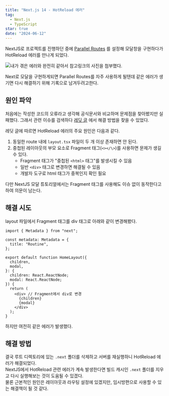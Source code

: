 ```yaml
---
title: "Next.js 14 - HotReload 에러"
tag:
  - Next.js
  - TypeScript
star: true
date: "2024-06-12"
---
```


NextJS로 프로젝트를 진행하던 중에 [Parallel Routes](https://nextjs.org/docs/app/building-your-application/routing/parallel-routes)
를 설정해 모달창을 구현하다가 HotReload 에러를 만나게 되었다.

![내가 겪은 에러와 완전히 같아서 참고링크의 사진을 첨부했다.](https://github.com/Zamoca42/blog/assets/96982072/9df58ab8-0822-4079-8e18-072df747b9fd)

Next로 모달을 구현하게되면 Parallel Routes를 자주 사용하게 될텐데 같은 에러가 생기면 다시 해결하기 위해 기록으로 남겨두려고한다.

<!-- end -->

## 원인 파악

처음에는 작성한 코드의 오류라고 생각해 공식문서와 비교하며 문제점을 찾아봤지만 실패했다. 그래서 관련 이슈를 검색하다 [레딧 글](https://www.reddit.com/r/nextjs/comments/15t76dj/parallel_routes_and_interception_issues/)
에서 해결 방법을 찾을 수 있었다.

레딧 글에 따르면 HotReload 에러의 주요 원인은 다음과 같다.

1. 동일한 route 내에 `layout.tsx` 파일이 두 개 이상 존재하면 안 된다.
2. 중첩된 레이아웃의 부모 요소로 Fragment 태그(`<></\>`)를 사용하면 문제가 생길 수 있다.
   - Fragment 태그가 "중첩된 `<html>` 태그"를 발생시킬 수 있음
   - 일반 `<div>` 태그로 변경하면 해결될 수 있음
   - 개발자 도구로 html 태그가 중복인지 확인 필요

다만 NextJS 모달 튜토리얼에서는 Fragment 태그를 사용해도 이슈 없이 동작한다고 하여 의문이 남는다.

## 해결 시도

layout 파일에서 Fragment 태그를 div 태그로 아래와 같이 변경해봤다.

```ts:layout.tsx
import { Metadata } from "next";

const metadata: Metadata = {
  title: "Routine",
};

export default function HomeLayout({
  children,
  modal,
}: {
  children: React.ReactNode;
  modal: React.ReactNode;
}) {
  return (
    <div> // Fragment에서 div로 변경
      {children}
      {modal}
    </div>
  );
}
```

하지만 여전히 같은 에러가 발생했다.

## 해결 방법

결국 루트 디렉토리에 있는 `.next` 폴더를 삭제하고 서버를 재실행하니 HotReload 에러가 해결되었다.  
NextJS에서 HotReload 관련 에러가 계속 발생한다면 빌드 캐시인 `.next` 폴더를 지우고 다시 실행해보는 것이 도움될 수 있겠다.  
물론 근본적인 원인은 레이아웃과 라우팅 설정에 있겠지만, 임시방편으로 사용할 수 있는 해결책이 될 것 같다.
